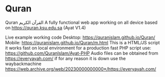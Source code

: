 # Quran
Quran القرآن الكريم
A fully functional web app working on all device based on https://quran.ksu.edu.sa (Ayat V1.4)

Live example working code
Desktop: https://quranislam.github.io/Quran/
Mobile: https://quranislam.github.io/Quran/m.html
This is a HTML/JS script it works fast on local environment for a production fast PHP script use: https://github.com/QuranIslam/Ayat-PHP
Audio files can be obtained from https://everyayah.com/ if for any reason it is down use the waybackmachine https://web.archive.org/web/20230000000000*/https://everyayah.com/
